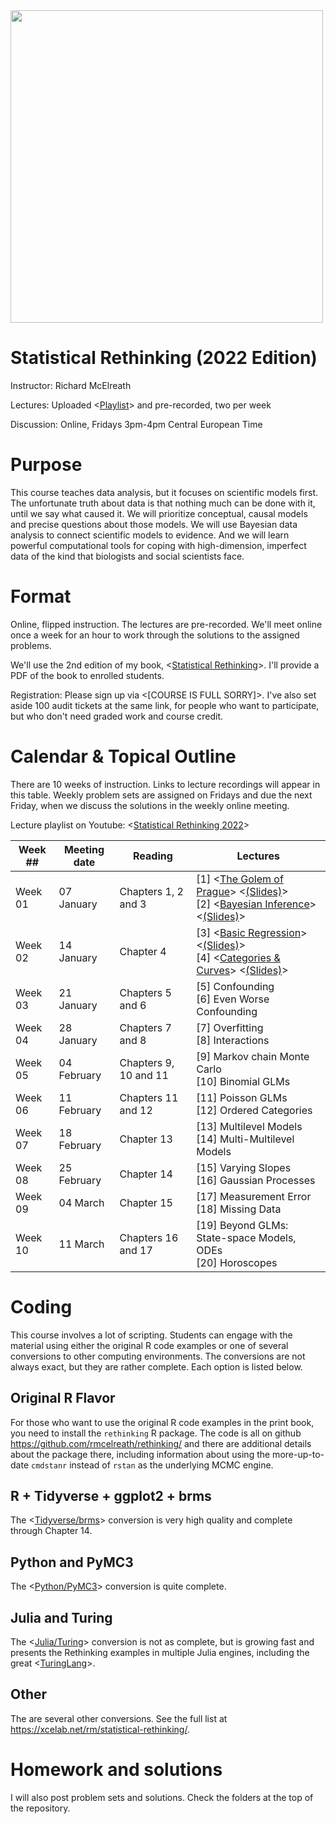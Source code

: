 <img src="title.gif" width="500">

Statistical Rethinking (2022 Edition)
===============

Instructor: Richard McElreath

Lectures: Uploaded <[Playlist](https://www.youtube.com/playlist?list=PLDcUM9US4XdMROZ57-OIRtIK0aOynbgZN)> and pre-recorded, two per week

Discussion: Online, Fridays 3pm-4pm Central European Time

# Purpose

This course teaches data analysis, but it focuses on scientific models first. The unfortunate truth about data is that nothing much can be done with it, until we say what caused it. We will prioritize conceptual, causal models and precise questions about those models. We will use Bayesian data analysis to connect scientific models to evidence. And we will learn powerful computational tools for coping with high-dimension, imperfect data of the kind that biologists and social scientists face.

# Format

Online, flipped instruction. The lectures are pre-recorded. We'll meet online once a week for an hour to work through the solutions to the assigned problems.

We'll use the 2nd edition of my book, <[Statistical Rethinking](https://xcelab.net/rm/statistical-rethinking/)>. I'll provide a PDF of the book to enrolled students.

Registration: Please sign up via <[COURSE IS FULL SORRY]>. I've also set aside 100 audit tickets at the same link, for people who want to participate, but who don't need graded work and course credit.

# Calendar & Topical Outline

There are 10 weeks of instruction. Links to lecture recordings will appear in this table. Weekly problem sets are assigned on Fridays and due the next Friday, when we discuss the solutions in the weekly online meeting.

Lecture playlist on Youtube: <[Statistical Rethinking 2022](https://www.youtube.com/playlist?list=PLDcUM9US4XdMROZ57-OIRtIK0aOynbgZN)>

[//]: # (11 Feb SPP conflict , 25 Feb Winter Break conflict )

| Week ## | Meeting date | Reading | Lectures |
| ------- | -------------- | ------------- | ---------------------- |
| Week 01 | 07 January  | Chapters 1, 2 and 3 | [1] <[The Golem of Prague](https://youtu.be/cclUd_HoRlo)> <[(Slides)](https://speakerdeck.com/rmcelreath/statistical-rethinking-2022-lecture-01)> <br> [2] <[Bayesian Inference](https://www.youtube.com/watch?v=guTdrfycW2Q&list=PLDcUM9US4XdMROZ57-OIRtIK0aOynbgZN&index=2)> <[(Slides)](https://speakerdeck.com/rmcelreath/statistical-rethinking-2022-lecture-02)> 
| Week 02 | 14 January | Chapter 4 | [3] <[Basic Regression](https://www.youtube.com/watch?v=zYYBtxHWE0A)> <[(Slides)](https://speakerdeck.com/rmcelreath/statistical-rethinking-2022-lecture-03)> <br> [4] <[Categories & Curves](https://youtu.be/QiHKdvAbYII)> <[(Slides)](https://speakerdeck.com/rmcelreath/statistical-rethinking-2022-lecture-04)>
| Week 03 | 21 January | Chapters 5 and 6 |  [5] Confounding <br> [6] Even Worse Confounding
| Week 04 | 28 January | Chapters 7 and 8 | [7] Overfitting <br> [8] Interactions
| Week 05 | 04 February | Chapters 9, 10 and 11 | [9] Markov chain Monte Carlo <br> [10] Binomial GLMs
| Week 06 | 11 February | Chapters 11 and 12 | [11] Poisson GLMs <br> [12] Ordered Categories
| Week 07 | 18 February | Chapter 13 | [13] Multilevel Models <br> [14] Multi-Multilevel Models
| Week 08 | 25 February | Chapter 14 | [15] Varying Slopes <br> [16] Gaussian Processes
| Week 09 | 04 March | Chapter 15 | [17] Measurement Error <br> [18] Missing Data
| Week 10 | 11 March | Chapters 16 and 17 | [19] Beyond GLMs: State-space Models, ODEs <br> [20] Horoscopes


# Coding

This course involves a lot of scripting. Students can engage with the material using either the original R code examples or one of several conversions to other computing environments. The conversions are not always exact, but they are rather complete. Each option is listed below.

## Original R Flavor

For those who want to use the original R code examples in the print book, you need to install the `rethinking` R package. The code is all on github <https://github.com/rmcelreath/rethinking/> and there are additional details about the package there, including information about using the more-up-to-date `cmdstanr` instead of `rstan` as the underlying MCMC engine.

## R + Tidyverse + ggplot2 + brms

The <[Tidyverse/brms](https://bookdown.org/content/4857/)> conversion is very high quality and complete through Chapter 14.

## Python and PyMC3

The <[Python/PyMC3](https://github.com/pymc-devs/resources/tree/master/Rethinking_2)> conversion is quite complete.

## Julia and Turing

The <[Julia/Turing](https://github.com/StatisticalRethinkingJulia)> conversion is not as complete, but is growing fast and presents the Rethinking examples in multiple Julia engines, including the great <[TuringLang](https://github.com/StatisticalRethinkingJulia/TuringModels.jl)>.

## Other

The are several other conversions. See the full list at <https://xcelab.net/rm/statistical-rethinking/>.

# Homework and solutions

I will also post problem sets and solutions. Check the folders at the top of the repository.




